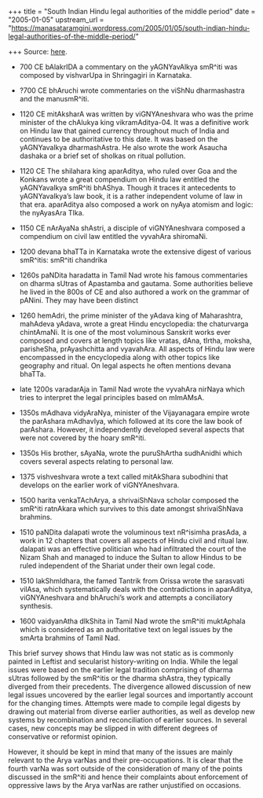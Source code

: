 +++
title = "South Indian Hindu legal authorities of the middle period"
date = "2005-01-05"
upstream_url = "https://manasataramgini.wordpress.com/2005/01/05/south-indian-hindu-legal-authorities-of-the-middle-period/"

+++
Source: [here](https://manasataramgini.wordpress.com/2005/01/05/south-indian-hindu-legal-authorities-of-the-middle-period/).

- 700 CE bAlakrIDA a commentary on the yAGNYavAlkya smR^iti was composed by vishvarUpa in Shringagiri in Karnataka.

- ?700 CE bhAruchi wrote commentaries on the viShNu dharmashastra and the manusmR^iti.

- 1120 CE mitAksharA was written by viGNYAneshvara who was the prime minister of the chAlukya king vikramAditya-04. It was a definitive work on Hindu law that gained currency throughout much of India and continues to be authoritative to this date. It was based on the yAGNYavalkya dharmashAstra. He also wrote the work Asaucha dashaka or a brief set of sholkas on ritual pollution.

- 1120 CE The shilahara king aparAditya, who ruled over Goa and the Konkans wrote a great compendium on Hindu law entitled the yAGNYavalkya smR^iti bhAShya. Though it traces it antecedents to yAGNYavalkya’s law book, it is a rather independent volume of law in that era. aparAditya also composed a work on nyAya atomism and logic: the nyAyasAra TIka.

- 1150 CE nArAyaNa shAstri, a disciple of viGNYAneshvara composed a compendium on civil law entitled the vyvahAra shiromaNi.

- 1200 devana bhaTTa in Karnataka wrote the extensive digest of various smR^itis: smR^iti chandrika

- 1260s paNDita haradatta in Tamil Nad wrote his famous commentaries on dharma sUtras of Apastamba and gautama. Some authorities believe he lived in the 800s of CE and also authored a work on the grammar of pANini. They may have been distinct

- 1260 hemAdri, the prime minister of the yAdava king of Maharashtra, mahAdeva yAdava, wrote a great Hindu encyclopedia: the chaturvarga chintAmaNi. It is one of the most voluminous Sanskrit works ever composed and covers at length topics like vratas, dAna, tIrtha, moksha, parisheSha, prAyashchitta and vyavahAra. All aspects of Hindu law were encompassed in the encyclopedia along with other topics like geography and ritual. On legal aspects he often mentions devana bhaTTa.

- late 1200s varadarAja in Tamil Nad wrote the vyvahAra nirNaya which tries to interpret the legal principles based on mImAMsA.

- 1350s mAdhava vidyAraNya, minister of the Vijayanagara empire wrote the parAshara mAdhavIya, which followed at its core the law book of parAshara. However, it independently developed several aspects that were not covered by the hoary smR^iti.

- 1350s His brother, sAyaNa, wrote the puruShArtha sudhAnidhi which covers several aspects relating to personal law.

- 1375 vishveshvara wrote a text called mitAkShara subodhini that develops on the earlier work of viGNYAneshvara.

- 1500 harita venkaTAchArya, a shrivaiShNava scholar composed the smR^iti ratnAkara which survives to this date amongst shrivaiShNava brahmins.

- 1510 paNDita dalapati wrote the voluminous text nR^isimha prasAda, a work in 12 chapters that covers all aspects of Hindu civil and ritual law. dalapati was an effective politician who had infiltrated the court of the Nizam Shah and managed to induce the Sultan to allow Hindus to be ruled independent of the Shariat under their own legal code.

- 1510 lakShmIdhara, the famed Tantrik from Orissa wrote the sarasvati vilAsa, which systematically deals with the contradictions in aparAditya, viGNYAneshvara and bhAruchi’s work and attempts a conciliatory synthesis.

- 1600 vaidyanAtha dIkShita in Tamil Nad wrote the smR^iti muktAphala which is considered as an authoritative text on legal issues by the smArta brahmins of Tamil Nad.

This brief survey shows that Hindu law was not static as is commonly painted in Leftist and secularist history-writing on India. While the legal issues were based on the earlier legal tradition comprising of dharma sUtras followed by the smR^itis or the dharma shAstra, they typically diverged from their precedents. The divergence allowed discussion of new legal issues uncovered by the earlier legal sources and importantly account for the changing times. Attempts were made to compile legal digests by drawing out material from diverse earlier authorities, as well as develop new systems by recombination and reconciliation of earlier sources. In several cases, new concepts may be slipped in with different degrees of conservative or reformist opinion.

However, it should be kept in mind that many of the issues are mainly relevant to the Arya varNas and their pre-occupations. It is clear that the fourth varNa was sort outside of the consideration of many of the points discussed in the smR^iti and hence their complaints about enforcement of oppressive laws by the Arya varNas are rather unjustified on occasions.  

